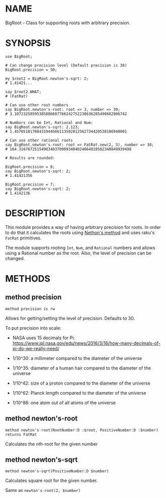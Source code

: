 NAME
====

BigRoot - Class for supporting roots with arbitrary precision.

SYNOPSIS
========

    use BigRoot;

    # Can change precision level (Default precision is 30)
    BigRoot.precision = 50;

    my $root2 = BigRoot.newton's-sqrt: 2;
    # 1.41421...

    say $root2.WHAT;
    # (FatRat)

    # Can use other root numbers
    say BigRoot.newton's-root: root => 3, number => 30;
    # 3.10723250595385886687766242752238636285490682906742

    # Numbers can be Int, Rational and Num:
    say BigRoot.newton's-sqrt: 2.123;
    # 1.45705181788431944566113502812562734420538186940001

    # Can use other rational roots
    say BigRoot.newton's-root: root => FatRat.new(2, 3), number => 30;
    # 164.31676725154983403709093484024064018582340849939498

    # Results are rounded:

    BigRoot.precision = 8;
    say BigRoot.newton's-sqrt: 2;
    # 1.41421356

    BigRoot.precision = 7;
    say BigRoot.newton's-sqrt: 2;
    # 1.4142136

DESCRIPTION
===========

This module provides a way of having arbitrary precision for roots. In order to do that it calculates the roots using [Nethon's method](https://en.wikipedia.org/wiki/Newton%27s_method) and uses raku's `FatRat` primitives.

The module supports rooting `Int`, `Num`, and `Rational` numbers and allows using a Rational number as the root. Also, the level of precision can be changed.

METHODS
=======

method precision
----------------

    method precision is rw

Allows for getting/setting the level of precision. Defaults to 30.

To put precision into scale:

  * NASA uses 15 decimals for Pi: https://www.jpl.nasa.gov/edu/news/2016/3/16/how-many-decimals-of-pi-do-we-really-need/

  * 1/10^30: a millimeter compared to the diameter of the universe

  * 1/10^35: diameter of a human hair compared to the diameter of the universe

  * 1/10^42: size of a proton compared to the diameter of the universe

  * 1/10^62: Planck length compared to the diameter of the universe

  * 1/10^86: one atom out of all atoms of the universe

method newton's-root
--------------------

    method newton's-root(RootNumber:D :$root, PositiveNumber:D :$number) returns FatRat

Calculates the nth-root for the given number

method newton's-sqrt
--------------------

    method newton's-sqrt(PositiveNumber:D $number)

Calculates square root for the given number.

Same as `newton's-root(2, $number)`

